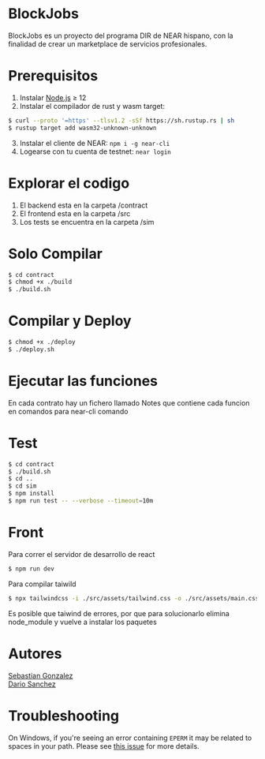 BlockJobs
=========
BlockJobs es un proyecto del programa DIR de NEAR hispano, con la finalidad de crear un marketplace de servicios profesionales.


Prerequisitos
=============
1. Instalar [Node.js] ≥ 12
2. Instalar el compilador de rust y wasm target:
``` bash
$ curl --proto '=https' --tlsv1.2 -sSf https://sh.rustup.rs | sh
$ rustup target add wasm32-unknown-unknown
```

3. Instalar el cliente de NEAR: `npm i -g near-cli`
4. Logearse con tu cuenta de testnet: `near login`

Explorar el codigo
==================
1. El backend esta en la carpeta /contract
2. El frontend esta en la carpeta /src
3. Los tests se encuentra en la carpeta /sim

Solo Compilar
=============
``` bash
$ cd contract
$ chmod +x ./build
$ ./build.sh
```

Compilar y Deploy
=================
``` bash
$ chmod +x ./deploy
$ ./deploy.sh
```

Ejecutar las funciones
=================
En cada contrato hay un fichero llamado Notes que contiene cada funcion en comandos para near-cli comando

Test
====
``` bash
$ cd contract
$ ./build.sh
$ cd ..
$ cd sim
$ npm install
$ npm run test -- --verbose --timeout=10m
```

Front
=====
Para correr el servidor de desarrollo de react
``` bash
$ npm run dev
```
Para compilar taiwild
``` bash
$ npx tailwindcss -i ./src/assets/tailwind.css -o ./src/assets/main.css --watch
```

Es posible que taiwind de errores, por que para solucionarlo elimina node_module y vuelve a instalar los paquetes

Autores
=======
[Sebastian Gonzalez]\
[Dario Sanchez]

Troubleshooting
===============

On Windows, if you're seeing an error containing `EPERM` it may be related to spaces in your path. Please see [this issue](https://github.com/zkat/npx/issues/209) for more details.


  [Sebastian Gonzalez]: https://github.com/Stolkerve
  [Dario Sanchez]: https://github.com/SanchezDario/
  [React]: https://reactjs.org
  [create-near-app]: https://github.com/near/create-near-app
  [Node.js]: https://nodejs.org/en/download/package-manager/
  [jest]: https://jestjs.io/
  [NEAR accounts]: https://docs.near.org/docs/concepts/account
  [NEAR Wallet]: https://wallet.testnet.near.org/
  [near-cli]: https://github.com/near/near-cli
  [gh-pages]: https://github.com/tschaub/gh-pages
